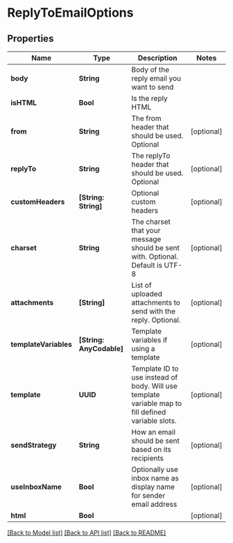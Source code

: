 # ReplyToEmailOptions

## Properties
Name | Type | Description | Notes
------------ | ------------- | ------------- | -------------
**body** | **String** | Body of the reply email you want to send | 
**isHTML** | **Bool** | Is the reply HTML | 
**from** | **String** | The from header that should be used. Optional | [optional] 
**replyTo** | **String** | The replyTo header that should be used. Optional | [optional] 
**customHeaders** | **[String: String]** | Optional custom headers | [optional] 
**charset** | **String** | The charset that your message should be sent with. Optional. Default is UTF-8 | [optional] 
**attachments** | **[String]** | List of uploaded attachments to send with the reply. Optional. | [optional] 
**templateVariables** | **[String: AnyCodable]** | Template variables if using a template | [optional] 
**template** | **UUID** | Template ID to use instead of body. Will use template variable map to fill defined variable slots. | [optional] 
**sendStrategy** | **String** | How an email should be sent based on its recipients | [optional] 
**useInboxName** | **Bool** | Optionally use inbox name as display name for sender email address | [optional] 
**html** | **Bool** |  | [optional] 

[[Back to Model list]](../README#documentation-for-models) [[Back to API list]](../README#documentation-for-api-endpoints) [[Back to README]](../README)


